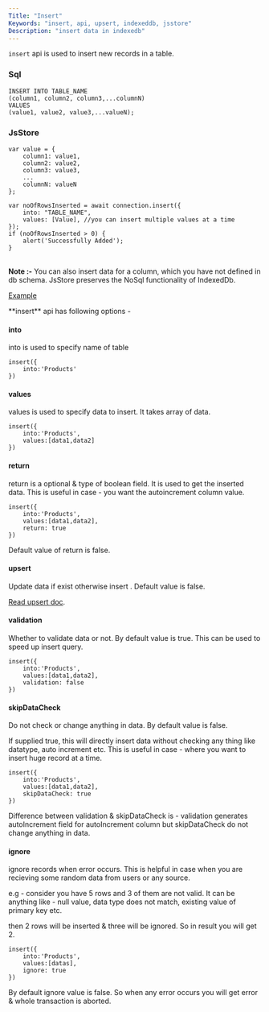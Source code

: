 ```yaml
---
Title: "Insert"
Keywords: "insert, api, upsert, indexeddb, jsstore"
Description: "insert data in indexedb"
---
```


`insert` api is used to insert new records in a table.

### Sql

```
INSERT INTO TABLE_NAME
(column1, column2, column3,...columnN)
VALUES
(value1, value2, value3,...valueN);
```

### JsStore

```
var value = {
    column1: value1,
    column2: value2,
    column3: value3,
    ...
    columnN: valueN
};

var noOfRowsInserted = await connection.insert({
    into: "TABLE_NAME",
    values: [Value], //you can insert multiple values at a time
});
if (noOfRowsInserted > 0) {
    alert('Successfully Added');
}
```

<br>**Note :-** You can also insert data for a column, which you have not defined in db schema. JsStore preserves the NoSql functionality of IndexedDb.

<p class="margin-top-40px text-center">
    <a class="btn info" target="_blank" href="https://ujjwalguptaofficial.github.io/idbstudio/?db=Demo&query=insert(%7B%0A%20%20%20%20into%3A%20%22Customers%22%2C%0A%20%20%20%20values%3A%20%5B%7B%0A%20%20%20%20%20%20%20%20customerName%3A%20'ujjwal%20gupta'%2C%0A%20%20%20%20%20%20%20%20contactName%3A%20'ujjwal'%2C%0A%20%20%20%20%20%20%20%20address%3A%20'bhubaneswar%20odisha'%2C%0A%20%20%20%20%20%20%20%20city%3A%20'bhubaneswar'%2C%0A%20%20%20%20%20%20%20%20postalCode%3A%20'12345'%2C%0A%20%20%20%20%20%20%20%20country%3A%20'India'%0A%20%20%20%20%7D%5D%0A%7D)%3B%0A">Example</a>
</p>

<div class="margin-top-30px top-border mb-20px"></div>
**insert** api has following options -

#### into

into is used to specify name of table

```
insert({
    into:'Products'
})
```

#### values

values is used to specify data to insert. It takes array of data.

```
insert({
    into:'Products',
    values:[data1,data2]
})
```

#### return

return is a optional & type of boolean field. It is used to get the inserted data. This is useful in case - you want the autoincrement column value.

```
insert({
    into:'Products',
    values:[data1,data2],
    return: true
})
```

Default value of return is false.

#### upsert

Update data if exist otherwise insert . Default value is false.

[Read upsert doc](/tutorial/insert/upsert).

#### validation

Whether to validate data or not. By default value is true. This can be used to speed up insert query.

```
insert({
    into:'Products',
    values:[data1,data2],
    validation: false
})
```

#### skipDataCheck

Do not check or change anything in data. By default value is false. 

If supplied true, this will directly insert data without checking any thing like datatype, auto increment etc. This is useful in case - where you want to insert huge record at a time.

```
insert({
    into:'Products',
    values:[data1,data2],
    skipDataCheck: true
})
```

<div class="highlight">
Difference between validation & skipDataCheck is - validation generates autoIncrement field for autoIncrement column but skipDataCheck do not change anything in data.
</div>

#### ignore

ignore records when error occurs. This is helpful in case when you are recieving some random data from users or any source.

e.g - consider you have 5 rows and 3 of them are not valid. It can be anything like - null value, data type does not match, existing value of primary key etc.

then 2 rows will be inserted & three will be ignored. So in result you will get 2.

```
insert({
    into:'Products',
    values:[datas],
    ignore: true
})
```

By default ignore value is false. So when any error occurs you will get error & whole transaction is aborted.